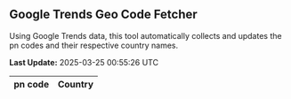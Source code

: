 
## Google Trends Geo Code Fetcher

Using Google Trends data, this tool automatically collects and updates the pn codes and their respective country names.

**Last Update:** 2025-03-25 00:55:26 UTC

| pn code | Country |
|---------|---------|
